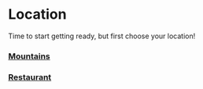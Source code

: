 # Location
Time to start getting ready, but first choose your location!

### [Mountains](location/mountains.md)
### [Restaurant](location/restaurant.md)